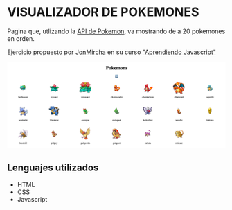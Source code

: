 # VISUALIZADOR DE POKEMONES #

Pagina que, utlizando la [API de Pokemon](https://pokeapi.co/), va mostrando de a 20 pokemones en orden.

Ejercicio propuesto por [JonMircha](https://jonmircha.com/) en su curso ["Aprendiendo Javascript"](https://www.youtube.com/playlist?list=PLvq-jIkSeTUZ6QgYYO3MwG9EMqC-KoLXA)

![](preview.png)

## Lenguajes utilizados ##
* HTML
* CSS
* Javascript

